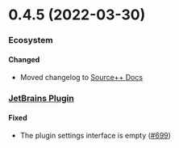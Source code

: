 # 0.4.5 (2022-03-30)

### Ecosystem

#### Changed
- Moved changelog to [Source++ Docs](https://docs.sourceplusplus.com/changelog/)

### [JetBrains Plugin](https://github.com/sourceplusplus/interface-jetbrains)

#### Fixed
- The plugin settings interface is empty ([#699](https://github.com/sourceplusplus/interface-jetbrains/issues/699))
